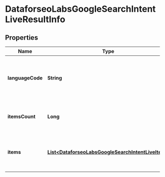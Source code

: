 

# DataforseoLabsGoogleSearchIntentLiveResultInfo


## Properties

| Name | Type | Description | Notes |
|------------ | ------------- | ------------- | -------------|
|**languageCode** | **String** | language code in a POST array if there is no data, then the value is null |  [optional] |
|**itemsCount** | **Long** | the number of results returned in the items array |  [optional] |
|**items** | [**List&lt;DataforseoLabsGoogleSearchIntentLiveItem&gt;**](DataforseoLabsGoogleSearchIntentLiveItem.md) | array of items with relevant traffic estimation data |  [optional] |



